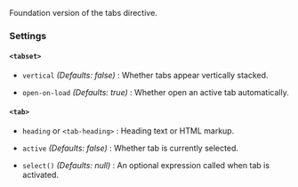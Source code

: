 Foundation version of the tabs directive.

### Settings ###

#### `<tabset>` ####

 * `vertical`
 	_(Defaults: false)_ :
 	Whether tabs appear vertically stacked.

 * `open-on-load`
  _(Defaults: true)_ :
  Whether open an active tab automatically.

#### `<tab>` ####

 * `heading` or `<tab-heading>`
 	:
 	Heading text or HTML markup.

 * `active` <i class="fa fa-eye"></i>
 	_(Defaults: false)_ :
 	Whether tab is currently selected.

 * `select()`
 	_(Defaults: null)_ :
 	An optional expression called when tab is activated.

